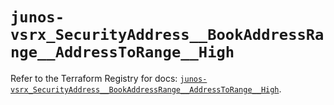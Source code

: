 # `junos-vsrx_SecurityAddress__BookAddressRange__AddressToRange__High`

Refer to the Terraform Registry for docs: [`junos-vsrx_SecurityAddress__BookAddressRange__AddressToRange__High`](https://registry.terraform.io/providers/juniper/junos-vsrx/20.32.106/docs/resources/security_address__book_address_range__address_to_range__high).
